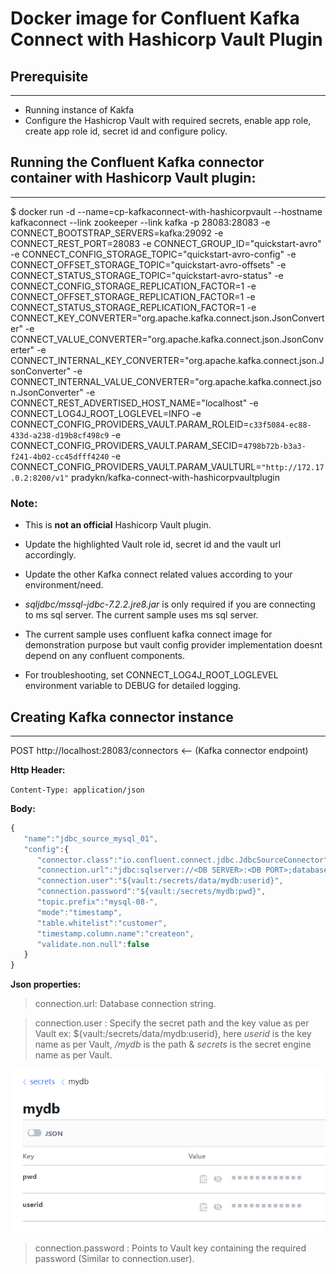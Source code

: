 # Docker image for Confluent Kafka Connect with Hashicorp Vault Plugin

## Prerequisite
---
* Running instance of Kakfa
* Configure the Hashicrop Vault with required secrets, enable app role, create app role id, secret id and configure policy.

## Running the Confluent Kafka connector container with Hashicorp Vault plugin:
---

$ docker run -d --name=cp-kafkaconnect-with-hashicorpvault --hostname kafkaconnect --link zookeeper --link kafka -p 28083:28083 -e CONNECT_BOOTSTRAP_SERVERS=kafka:29092 -e CONNECT_REST_PORT=28083 -e CONNECT_GROUP_ID="quickstart-avro" -e CONNECT_CONFIG_STORAGE_TOPIC="quickstart-avro-config" -e CONNECT_OFFSET_STORAGE_TOPIC="quickstart-avro-offsets" -e CONNECT_STATUS_STORAGE_TOPIC="quickstart-avro-status" -e CONNECT_CONFIG_STORAGE_REPLICATION_FACTOR=1 -e CONNECT_OFFSET_STORAGE_REPLICATION_FACTOR=1 -e CONNECT_STATUS_STORAGE_REPLICATION_FACTOR=1 -e CONNECT_KEY_CONVERTER="org.apache.kafka.connect.json.JsonConverter" -e CONNECT_VALUE_CONVERTER="org.apache.kafka.connect.json.JsonConverter" -e CONNECT_INTERNAL_KEY_CONVERTER="org.apache.kafka.connect.json.JsonConverter" -e CONNECT_INTERNAL_VALUE_CONVERTER="org.apache.kafka.connect.json.JsonConverter" -e CONNECT_REST_ADVERTISED_HOST_NAME="localhost" -e CONNECT_LOG4J_ROOT_LOGLEVEL=INFO -e CONNECT_CONFIG_PROVIDERS_VAULT.PARAM_ROLEID=`c33f5084-ec88-433d-a238-d19b8cf498c9` -e CONNECT_CONFIG_PROVIDERS_VAULT.PARAM_SECID=`4798b72b-b3a3-f241-4b02-cc45dfff4240` -e CONNECT_CONFIG_PROVIDERS_VAULT.PARAM_VAULTURL=`"http://172.17.0.2:8200/v1"` pradykn/kafka-connect-with-hashicorpvaultplugin


### Note:
* This is **not an official** Hashicorp Vault plugin.

*  Update the highlighted Vault role id, secret id and the vault url accordingly.

*  Update the other Kafka connect related values according to your environment/need.

*  *sqljdbc/mssql-jdbc-7.2.2.jre8.jar* is only required if you are connecting to ms sql server. The current sample uses ms sql server. 

*  The current sample uses confluent kafka connect image for demonstration purpose but vault config provider implementation doesnt depend on any confluent components.

*  For troubleshooting, set CONNECT_LOG4J_ROOT_LOGLEVEL environment variable to DEBUG for detailed logging.



## Creating Kafka connector instance
---

POST http://localhost:28083/connectors  <-- (Kafka connector endpoint)

**Http Header:**

`Content-Type: application/json`

**Body:**
```javascript
{
   "name":"jdbc_source_mysql_01",
   "config":{
      "connector.class":"io.confluent.connect.jdbc.JdbcSourceConnector",
      "connection.url":"jdbc:sqlserver://<DB SERVER>:<DB PORT>;database=<DB NAME>",
      "connection.user":"${vault:/secrets/data/mydb:userid}",
      "connection.password":"${vault:/secrets/mydb:pwd}",
      "topic.prefix":"mysql-08-",
      "mode":"timestamp",
      "table.whitelist":"customer",
      "timestamp.column.name":"createon",
      "validate.non.null":false
   }
}
```

**Json properties:**
> connection.url: Database connection string.

> connection.user : Specify the secret path and the key value as per Vault ex: ${vault:/secrets/data/mydb:userid}, here *userid* is the key name as per Vault,  */mydb* is the path & *secrets* is the secret engine name as per Vault.

![Vault ](https://github.com/Prady-kn/HashicorpVaultpluginForConfluentKafkaConnect/raw/master/docs/vault_screen.PNG)

> connection.password : Points to Vault key containing the required password (Similar to connection.user).



